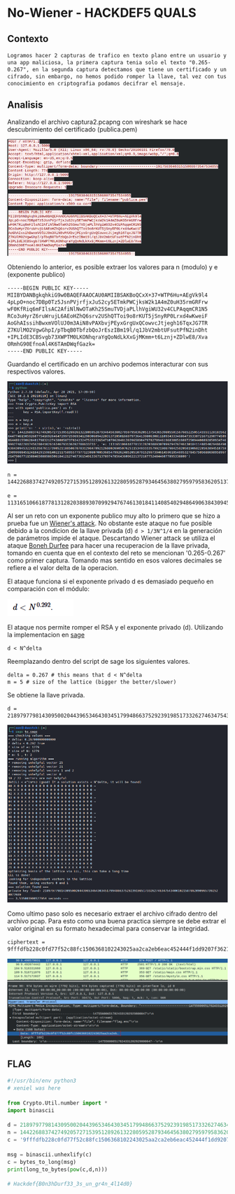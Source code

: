 # No-Wiener - HACKDEF5 QUALS

## Contexto

```
Logramos hacer 2 capturas de trafico en texto plano entre un usuario y una app maliciosa, la primera captura tenia solo el texto "0.265-0.267", en la segunda captura detectamos que tiene un certificado y un cifrado, sin embargo, no hemos podido romper la llave, tal vez con tus conocimiento en criptografia podamos decifrar el mensaje.
```

## Analisis 

Analizando el archivo captura2.pcapng con wireshark se hace descubrimiento del certificado (publica.pem)

![1](images/captura2-publica.png) 

Obteniendo lo anterior, es posible extraer los valores para n (modulo) y e (exponente publico)

```
-----BEGIN PUBLIC KEY-----
MIIBYDANBgkqhkiG9w0BAQEFAAOCAU0AMIIBSAKBoQCxX+37+WTP6Hu+AEgVk9l4
4pLpO+noc7DBp0Tz5JsnPVjrfjxJuS2cy5ETmkPWCjksW2k1A4mZ0uH35rmGRFrw
wF0KfRiq6mFIlsAC2AfiNlNwOTaKh25SmuTVDjaPLlhVgiWU32v4CLPAqqmCR1N5
RCo3uHyrZ6ruWrujL6AEoHZhQ6srv2UShQTToi9o8rKUT5jSnyRP0Lrxd4wKweiF
AoGhAIssihBwxmVOlUJ0m3AiN8vPAXbvjPEyxGrgUxQCowvcJtjegh16TqxJG7TR
Z7KUlMO2VgwGhpI/pTbqB0TbfzbQoJrEszIBm19l/q1JbV2mbtUFsutPfN2inDht
+IPLIdE3CBSvgb73XWPTM0LKONhqraYgQoNdLkXxGjMKmm+t6Lznj+ZDlwE8/Xva
ORmhG90EfnoAl4K6TAmDWqfGazk=
-----END PUBLIC KEY-----
```

Guardando el certificado en un archivo podemos interacturar con sus respectivos valores.

![2](images/captura2-analisis.png)

```
n = 14422688374274920572715395128926132280595287934645638027959795836205137543653980550156766522505145551128183562644774615059260775416926464729972596934129030609422031372050166979736413980630811109343334686473533072167129077450986448915506284017983212743800587370242324753323365471078620481393965890479782789461968308519897250944008928509347469992748228174562804102616346793136392788633733

e = 11316510661877813128203889307099294767461301841140854029486490638430945322415358761173905211885087878312984709212688026905076251153493333579921988798425820581906822056389451075929099988451241842915981402211758955779771230807005368547992624852051079152997394614596105469532784575056886989589972147986771158846508898650618412127467361549133671378974785643609622137218775248446077895338809
```

Al ser un reto con un exponente publico muy alto lo primero que se hizo a prueba fue un [Wiener's attack](https://en.wikipedia.org/wiki/Wiener%27s_attack). No obstante este ataque no fue posible debido a la condicion de la llave privada (d) ```d > 1/3N^1/4``` en la generación de parámetros impide el ataque. Descartando Wiener attack se utiliza el ataque [Boneh Durfee](https://eprint.iacr.org/2020/1214.pdf) para hacer una recuperacion de la llave privada, tomando en cuenta que en el contexto del reto se mencionan '0.265-0.267' como primer captura. Tomando mas sentido en esos valores decimales se refiere a el valor delta de la operacion.

El ataque funciona si el exponente privado d es demasiado pequeño en comparación con el módulo:

![3](images/boneh-at.png)

El ataque nos permite romper el RSA y el exponente privado (d). Utilizando la implementacion en [sage](https://github.com/mimoo/RSA-and-LLL-attacks/blob/master/boneh_durfee.sage)

```
d < N^delta
```

Reemplazando dentro del script de sage los siguientes valores.

```
delta = 0.267 # this means that d < N^delta
m = 5 # size of the lattice (bigger the better/slower)
```

Se obtiene la llave privada.

```
d = 218979779814309500204439653464303451799486637529239198517332627463475434001021587862090965739252
```
![4](images/sage-im.png)

Como ultimo paso solo es necesario extraer el archivo cifrado dentro del archivo pcap. Para esto como una buena practica siempre se debe extrar el valor original en su formato hexadecimal para conservar la integridad.

```
ciphertext = 9fffdfb228c0fd77f52c88fc1506368102243025aa2ca2eb6eac452444f1dd9207f3621c97bfc5592ce66ecfcb668b4cec49df9a1c1ce12a1bc6050749712742d3fe775c3bf346d1e7645faefad453f50119c698b49e11aa6ef8fad9818aeb9a29ae2b2643a2f7499548bbe387d0141511d2629cc11998e64baa6d8f055bc56d7b219029bec8165c6f53e99716c8402dbc52ed48a53ea47239d38c30a8cd96cc

```

![5](images/flag-enc.png)

## FLAG

```python
#!/usr/bin/env python3
# xeniel was here

from Crypto.Util.number import *
import binascii

d = 2189797798143095002044396534643034517994866375292391985173326274634754340010215878620909657392520077689
n = 14422688374274920572715395128926132280595287934645638027959795836205137543653980550156766522505145551128183562644774615059260775416926464729972596934129030609422031372050166979736413980630811109343334686473533072167129077450986448915506284017983212743800587370242324753323365471078620481393965890479782789461968308519897250944008928509347469992748228174562804102616346793136392788633733
c = '9fffdfb228c0fd77f52c88fc1506368102243025aa2ca2eb6eac452444f1dd9207f3621c97bfc5592ce66ecfcb668b4cec49df9a1c1ce12a1bc6050749712742d3fe775c3bf346d1e7645faefad453f50119c698b49e11aa6ef8fad9818aeb9a29ae2b2643a2f7499548bbe387d0141511d2629cc11998e64baa6d8f055bc56d7b219029bec8165c6f53e99716c8402dbc52ed48a53ea47239d38c30a8cd96cc'

msg = binascii.unhexlify(c)
c = bytes_to_long(msg)
print(long_to_bytes(pow(c,d,n)))

# Hackdef{B0n3hDurf33_3s_un_gr4n_4l14d0}
```
